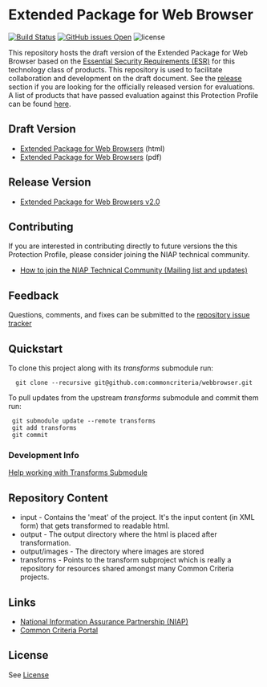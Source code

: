 Extended Package for Web Browser 
===========
[![Build Status](https://jenkins-criteria.rhcloud.com/buildStatus/icon?job=protection-profiles/webbrowser)](https://jenkins-criteria.rhcloud.com/job/protection-profiles/job/webbrowser/)
[![GitHub issues Open](https://img.shields.io/github/issues/commoncriteria/webbrowser.svg?maxAge=2592000)](https://github.com/commoncriteria/webbrowser/issues) 
![license](https://img.shields.io/badge/license-Unlicensed-blue.svg)

This repository hosts the draft version of the Extended Package for Web Browser based on the 
[Essential Security Requirements (ESR)](http://common-criteria.rhcloud.com/webbrowser/output/webbrowser-esr.html) for this technology class of 
products. This repository is used to facilitate collaboration and development on the draft document. 
See the [release](#Release-Version) section if you are looking for the officially released version for evaluations. 
A list of products that have passed evaluation against this Protection Profile can be found [here](https://www.niap-ccevs.org/Profile/Info.cfm?id=378).

## Draft Version

* [Extended Package for Web Browsers](http://common-criteria.rhcloud.com/webbrowser/output/webbrowser-release.html) (html)
* [Extended Package for Web Browsers](http://common-criteria.rhcloud.com/webbrowser/output/webbrowser-release.pdf) (pdf)

## Release Version

* [Extended Package for Web Browsers v2.0](https://www.niap-ccevs.org/Profile/Info.cfm?id=378)

## Contributing

If you are interested in contributing directly to future versions the this Protection Profile, please consider joining the NIAP technical community.
* [How to join the NIAP Technical Community (Mailing list and updates)](https://www.niap-ccevs.org/NIAP_Evolution/tech_communities.cfm)

## Feedback

Questions, comments, and fixes can be submitted to the [repository issue tracker](https://github.com/commoncriteria/webbrowser/issues)

## Quickstart
To clone this project along with its _transforms_ submodule run:

````
  git clone --recursive git@github.com:commoncriteria/webbrowser.git
````
To pull updates from the upstream _transforms_ submodule and commit them run:
````
 git submodule update --remote transforms
 git add transforms
 git commit
````

### Development Info
[Help working with Transforms Submodule](https://github.com/commoncriteria/transforms/wiki/Working-with-Transforms-as-a-Submodule)

## Repository Content
* input - Contains the 'meat' of the project. It's the input content (in XML form) that gets transformed to readable html.
* output - The output directory where the html is placed after transformation.
* output/images - The directory where images are stored
* transforms - Points to the transform subproject which is really a repository for resources shared amongst many Common Criteria projects.

## Links 
* [National Information Assurance Partnership (NIAP)](https://www.niap-ccevs.org/)
* [Common Criteria Portal](https://www.commoncriteriaportal.org/)

## License

See [License](./LICENSE)